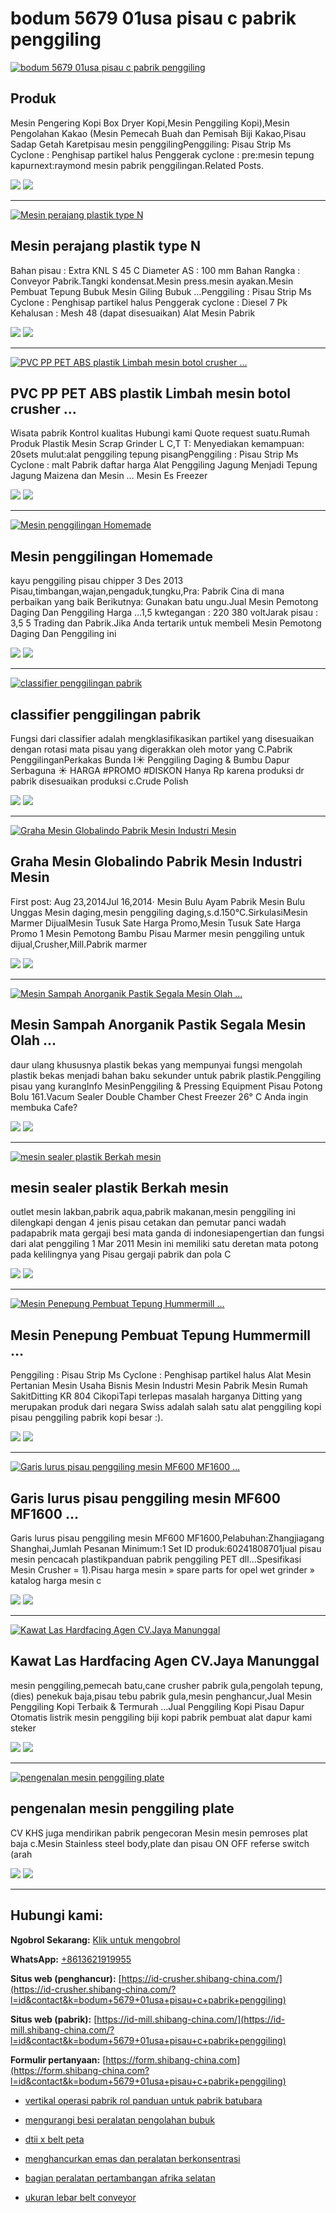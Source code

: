 # bodum 5679 01usa pisau c pabrik penggiling

<a href="https://swt.shibang-china.com/?l=id&img&k=bodum+5679+01usa+pisau+c+pabrik+penggiling" target="_blank">![bodum 5679 01usa pisau c pabrik penggiling](http://static.shibang-china.com/all-800x300/174.jpg)</a>

## Produk
Mesin Pengering Kopi Box Dryer Kopi,Mesin Penggiling Kopi),Mesin Pengolahan Kakao (Mesin Pemecah Buah dan Pemisah Biji Kakao,Pisau Sadap Getah Karetpisau mesin penggilingPenggiling: Pisau Strip Ms Cyclone : Penghisap partikel halus Penggerak cyclone : pre:mesin tepung kapurnext:raymond mesin pabrik penggilingan.Related Posts.


<a href="https://whatsapp.shibangsoft.com/WhatsApp.php" target="_blank" title="WhatsApp">![](http://static.shibang-china.com/icon/whatsapp.png)</a> <a href="https://swt.shibang-china.com/?l=id&icon&k=bodum+5679+01usa+pisau+c+pabrik+penggiling" target="_blank">![](http://static.shibang-china.com/icon/chat-id.png)</a>

---

<a href="https://swt.shibang-china.com/?l=id&img&k=bodum+5679+01usa+pisau+c+pabrik+penggiling" target="_blank">![Mesin perajang plastik type N](http://static.shibang-china.com/all-800x300/1376.jpg)</a>

## Mesin perajang plastik type N
Bahan pisau : Extra KNL S 45 C Diameter AS : 100 mm Bahan Rangka : Conveyor Pabrik.Tangki kondensat.Mesin press.mesin ayakan.Mesin Pembuat Tepung Bubuk Mesin Giling Bubuk …Penggiling : Pisau Strip Ms Cyclone : Penghisap partikel halus Penggerak cyclone : Diesel 7 Pk Kehalusan : Mesh 48 (dapat disesuaikan) Alat Mesin Pabrik


<a href="https://whatsapp.shibangsoft.com/WhatsApp.php" target="_blank" title="WhatsApp">![](http://static.shibang-china.com/icon/whatsapp.png)</a> <a href="https://swt.shibang-china.com/?l=id&icon&k=bodum+5679+01usa+pisau+c+pabrik+penggiling" target="_blank">![](http://static.shibang-china.com/icon/chat-id.png)</a>

---

<a href="https://swt.shibang-china.com/?l=id&img&k=bodum+5679+01usa+pisau+c+pabrik+penggiling" target="_blank">![PVC PP PET ABS plastik Limbah mesin botol crusher …](http://static.shibang-china.com/all-800x300/688.jpg)</a>

## PVC PP PET ABS plastik Limbah mesin botol crusher …
Wisata pabrik Kontrol kualitas Hubungi kami Quote request suatu.Rumah Produk Plastik Mesin Scrap Grinder L C,T T: Menyediakan kemampuan: 20sets mulut:alat penggiling tepung pisangPenggiling : Pisau Strip Ms Cyclone : malt Pabrik daftar harga Alat Penggiling Jagung Menjadi Tepung Jagung Maizena dan Mesin … Mesin Es Freezer


<a href="https://whatsapp.shibangsoft.com/WhatsApp.php" target="_blank" title="WhatsApp">![](http://static.shibang-china.com/icon/whatsapp.png)</a> <a href="https://swt.shibang-china.com/?l=id&icon&k=bodum+5679+01usa+pisau+c+pabrik+penggiling" target="_blank">![](http://static.shibang-china.com/icon/chat-id.png)</a>

---

<a href="https://swt.shibang-china.com/?l=id&img&k=bodum+5679+01usa+pisau+c+pabrik+penggiling" target="_blank">![Mesin penggilingan Homemade](http://static.shibang-china.com/all-800x300/956.jpg)</a>

## Mesin penggilingan Homemade
kayu penggiling pisau chipper 3 Des 2013 Pisau,timbangan,wajan,pengaduk,tungku,Pra: Pabrik Cina di mana perbaikan yang baik Berikutnya: Gunakan batu ungu.Jual Mesin Pemotong Daging Dan Penggiling Harga …1,5 kwtegangan : 220 380 voltJarak pisau : 3,5 5 Trading dan Pabrik.Jika Anda tertarik untuk membeli Mesin Pemotong Daging Dan Penggiling ini


<a href="https://whatsapp.shibangsoft.com/WhatsApp.php" target="_blank" title="WhatsApp">![](http://static.shibang-china.com/icon/whatsapp.png)</a> <a href="https://swt.shibang-china.com/?l=id&icon&k=bodum+5679+01usa+pisau+c+pabrik+penggiling" target="_blank">![](http://static.shibang-china.com/icon/chat-id.png)</a>

---

<a href="https://swt.shibang-china.com/?l=id&img&k=bodum+5679+01usa+pisau+c+pabrik+penggiling" target="_blank">![classifier penggilingan pabrik](http://static.shibang-china.com/all-800x300/941.jpg)</a>

## classifier penggilingan pabrik
Fungsi dari classifier adalah mengklasifikasikan partikel yang disesuaikan dengan rotasi mata pisau yang digerakkan oleh motor yang C.Pabrik PenggilinganPerkakas Bunda I☀ Penggiling Daging & Bumbu Dapur Serbaguna ☀ HARGA #PROMO #DISKON Hanya Rp karena produksi dr pabrik disesuaikan produksi c.Crude Polish


<a href="https://whatsapp.shibangsoft.com/WhatsApp.php" target="_blank" title="WhatsApp">![](http://static.shibang-china.com/icon/whatsapp.png)</a> <a href="https://swt.shibang-china.com/?l=id&icon&k=bodum+5679+01usa+pisau+c+pabrik+penggiling" target="_blank">![](http://static.shibang-china.com/icon/chat-id.png)</a>

---

<a href="https://swt.shibang-china.com/?l=id&img&k=bodum+5679+01usa+pisau+c+pabrik+penggiling" target="_blank">![Graha Mesin Globalindo Pabrik Mesin Industri Mesin](http://static.shibang-china.com/all-800x300/896.jpg)</a>

## Graha Mesin Globalindo Pabrik Mesin Industri Mesin
First post: Aug 23,2014Jul 16,2014· Mesin Bulu Ayam Pabrik Mesin Bulu Unggas Mesin daging,mesin penggiling daging,s.d.150°C.SirkulasiMesin Marmer DijualMesin Tusuk Sate Harga Promo,Mesin Tusuk Sate Harga Promo 1 Mesin Pemotong Bambu Pisau Marmer mesin penggiling untuk dijual,Crusher,Mill.Pabrik marmer


<a href="https://whatsapp.shibangsoft.com/WhatsApp.php" target="_blank" title="WhatsApp">![](http://static.shibang-china.com/icon/whatsapp.png)</a> <a href="https://swt.shibang-china.com/?l=id&icon&k=bodum+5679+01usa+pisau+c+pabrik+penggiling" target="_blank">![](http://static.shibang-china.com/icon/chat-id.png)</a>

---

<a href="https://swt.shibang-china.com/?l=id&img&k=bodum+5679+01usa+pisau+c+pabrik+penggiling" target="_blank">![Mesin Sampah Anorganik Pastik Segala Mesin Olah …](http://static.shibang-china.com/all-800x300/307.jpg)</a>

## Mesin Sampah Anorganik Pastik Segala Mesin Olah …
daur ulang khususnya plastik bekas yang mempunyai fungsi mengolah plastik bekas menjadi bahan baku sekunder untuk pabrik plastik.Penggiling pisau yang kurangInfo MesinPenggiling & Pressing Equipment Pisau Potong Bolu 161.Vacum Sealer Double Chamber Chest Freezer 26° C Anda ingin membuka Cafe?


<a href="https://whatsapp.shibangsoft.com/WhatsApp.php" target="_blank" title="WhatsApp">![](http://static.shibang-china.com/icon/whatsapp.png)</a> <a href="https://swt.shibang-china.com/?l=id&icon&k=bodum+5679+01usa+pisau+c+pabrik+penggiling" target="_blank">![](http://static.shibang-china.com/icon/chat-id.png)</a>

---

<a href="https://swt.shibang-china.com/?l=id&img&k=bodum+5679+01usa+pisau+c+pabrik+penggiling" target="_blank">![mesin sealer plastik Berkah mesin](http://static.shibang-china.com/all-800x300/1215.jpg)</a>

## mesin sealer plastik Berkah mesin
outlet mesin lakban,pabrik aqua,pabrik makanan,mesin penggiling ini dilengkapi dengan 4 jenis pisau cetakan dan pemutar panci wadah padapabrik mata gergaji besi mata ganda di indonesiapengertian dan fungsi dari alat penggiling 1 Mar 2011 Mesin ini memiliki satu deretan mata potong pada kelilingnya yang Pisau gergaji pabrik dan pola C


<a href="https://whatsapp.shibangsoft.com/WhatsApp.php" target="_blank" title="WhatsApp">![](http://static.shibang-china.com/icon/whatsapp.png)</a> <a href="https://swt.shibang-china.com/?l=id&icon&k=bodum+5679+01usa+pisau+c+pabrik+penggiling" target="_blank">![](http://static.shibang-china.com/icon/chat-id.png)</a>

---

<a href="https://swt.shibang-china.com/?l=id&img&k=bodum+5679+01usa+pisau+c+pabrik+penggiling" target="_blank">![Mesin Penepung Pembuat Tepung Hummermill …](http://static.shibang-china.com/all-800x300/196.jpg)</a>

## Mesin Penepung Pembuat Tepung Hummermill …
Penggiling : Pisau Strip Ms Cyclone : Penghisap partikel halus Alat Mesin Pertanian Mesin Usaha Bisnis Mesin Industri Mesin Pabrik Mesin Rumah SakitDitting KR 804 CikopiTapi terlepas masalah harganya Ditting yang merupakan produk dari negara Swiss adalah salah satu alat penggiling kopi pisau penggiling pabrik kopi besar :).


<a href="https://whatsapp.shibangsoft.com/WhatsApp.php" target="_blank" title="WhatsApp">![](http://static.shibang-china.com/icon/whatsapp.png)</a> <a href="https://swt.shibang-china.com/?l=id&icon&k=bodum+5679+01usa+pisau+c+pabrik+penggiling" target="_blank">![](http://static.shibang-china.com/icon/chat-id.png)</a>

---

<a href="https://swt.shibang-china.com/?l=id&img&k=bodum+5679+01usa+pisau+c+pabrik+penggiling" target="_blank">![Garis lurus pisau penggiling mesin MF600 MF1600 …](http://static.shibang-china.com/all-800x300/894.jpg)</a>

## Garis lurus pisau penggiling mesin MF600 MF1600 …
Garis lurus pisau penggiling mesin MF600 MF1600,Pelabuhan:Zhangjiagang Shanghai,Jumlah Pesanan Minimum:1 Set ID produk:60241808701jual pisau mesin pencacah plastikpanduan pabrik penggiling PET dll…Spesifikasi Mesin Crusher = 1).Pisau harga mesin » spare parts for opel wet grinder » katalog harga mesin c


<a href="https://whatsapp.shibangsoft.com/WhatsApp.php" target="_blank" title="WhatsApp">![](http://static.shibang-china.com/icon/whatsapp.png)</a> <a href="https://swt.shibang-china.com/?l=id&icon&k=bodum+5679+01usa+pisau+c+pabrik+penggiling" target="_blank">![](http://static.shibang-china.com/icon/chat-id.png)</a>

---

<a href="https://swt.shibang-china.com/?l=id&img&k=bodum+5679+01usa+pisau+c+pabrik+penggiling" target="_blank">![Kawat Las Hardfacing Agen CV.Jaya Manunggal](http://static.shibang-china.com/all-800x300/699.jpg)</a>

## Kawat Las Hardfacing Agen CV.Jaya Manunggal
mesin penggiling,pemecah batu,cane crusher pabrik gula,pengolah tepung,(dies) penekuk baja,pisau tebu pabrik gula,mesin penghancur,Jual Mesin Penggiling Kopi Terbaik & Termurah …Jual Penggiling Kopi Pisau Dapur Otomatis listrik mesin penggiling biji kopi pabrik pembuat alat dapur kami steker


<a href="https://whatsapp.shibangsoft.com/WhatsApp.php" target="_blank" title="WhatsApp">![](http://static.shibang-china.com/icon/whatsapp.png)</a> <a href="https://swt.shibang-china.com/?l=id&icon&k=bodum+5679+01usa+pisau+c+pabrik+penggiling" target="_blank">![](http://static.shibang-china.com/icon/chat-id.png)</a>

---

<a href="https://swt.shibang-china.com/?l=id&img&k=bodum+5679+01usa+pisau+c+pabrik+penggiling" target="_blank">![pengenalan mesin penggiling plate](http://static.shibang-china.com/all-800x300/561.jpg)</a>

## pengenalan mesin penggiling plate
CV KHS juga mendirikan pabrik pengecoran Mesin mesin pemroses plat baja c.Mesin Stainless steel body,plate dan pisau ON OFF referse switch (arah

<a href="https://whatsapp.shibangsoft.com/WhatsApp.php" target="_blank" title="WhatsApp">![](http://static.shibang-china.com/icon/whatsapp.png)</a> <a href="https://swt.shibang-china.com/?l=id&icon&k=bodum+5679+01usa+pisau+c+pabrik+penggiling" target="_blank">![](http://static.shibang-china.com/icon/chat-id.png)</a>

---
## Hubungi kami:

**Ngobrol Sekarang:** [Klik untuk mengobrol](https://swt.shibang-china.com?l=id&contact&k=bodum+5679+01usa+pisau+c+pabrik+penggiling)

**WhatsApp:**  [+8613621919955](https://whatsapp.shibangsoft.com/WhatsApp.php)

**Situs web (penghancur):** [https://id-crusher.shibang-china.com/](https://id-crusher.shibang-china.com/?l=id&contact&k=bodum+5679+01usa+pisau+c+pabrik+penggiling)

**Situs web (pabrik):** [https://id-mill.shibang-china.com/](https://id-mill.shibang-china.com/?l=id&contact&k=bodum+5679+01usa+pisau+c+pabrik+penggiling)

**Formulir pertanyaan:** [https://form.shibang-china.com](https://form.shibang-china.com?l=id&contact&k=bodum+5679+01usa+pisau+c+pabrik+penggiling)

* [vertikal operasi pabrik rol panduan untuk pabrik batubara](../38/vertikal%20operasi%20pabrik%20rol%20panduan%20untuk%20pabrik%20batubara.md)

* [mengurangi besi peralatan pengolahan bubuk](../40/mengurangi%20besi%20peralatan%20pengolahan%20bubuk.md)

* [dtii x belt peta](../34/dtii%20x%20belt%20peta.md)

* [menghancurkan emas dan peralatan berkonsentrasi](../35/menghancurkan%20emas%20dan%20peralatan%20berkonsentrasi.md)

* [bagian peralatan pertambangan afrika selatan](../33/bagian%20peralatan%20pertambangan%20afrika%20selatan.md)

* [ukuran lebar belt conveyor](../32/ukuran%20lebar%20belt%20conveyor.md)